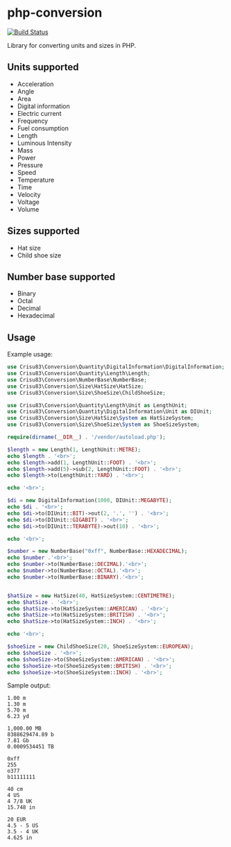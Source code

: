 php-conversion
==============
[![Build Status](https://travis-ci.org/crisu83/php-conversion.png?branch=master)](https://travis-ci.org/crisu83/php-conversion)

Library for converting units and sizes in PHP.

## Units supported

 * Acceleration
 * Angle
 * Area
 * Digital information
 * Electric current
 * Frequency
 * Fuel consumption
 * Length
 * Luminous Intensity
 * Mass
 * Power
 * Pressure
 * Speed
 * Temperature
 * Time
 * Velocity
 * Voltage
 * Volume

## Sizes supported

 * Hat size
 * Child shoe size

## Number base supported

 * Binary
 * Octal
 * Decimal
 * Hexadecimal

## Usage

Example usage:

```php
use Crisu83\Conversion\Quantity\DigitalInformation\DigitalInformation;
use Crisu83\Conversion\Quantity\Length\Length;
use Crisu83\Conversion\NumberBase\NumberBase;
use Crisu83\Conversion\Size\HatSize\HatSize;
use Crisu83\Conversion\Size\ShoeSize\ChildShoeSize;

use Crisu83\Conversion\Quantity\Length\Unit as LengthUnit;
use Crisu83\Conversion\Quantity\DigitalInformation\Unit as DIUnit;
use Crisu83\Conversion\Size\HatSize\System as HatSizeSystem;
use Crisu83\Conversion\Size\ShoeSize\System as ShoeSizeSystem;

require(dirname(__DIR__) . '/vendor/autoload.php');

$length = new Length(1, LengthUnit::METRE);
echo $length . '<br>';
echo $length->add(1, LengthUnit::FOOT) . '<br>';
echo $length->add(5)->sub(2, LengthUnit::FOOT) . '<br>';
echo $length->to(LengthUnit::YARD) . '<br>';

echo '<br>';

$di = new DigitalInformation(1000, DIUnit::MEGABYTE);
echo $di . '<br>';
echo $di->to(DIUnit::BIT)->out(2, '.', '') . '<br>';
echo $di->to(DIUnit::GIGABIT) . '<br>';
echo $di->to(DIUnit::TERABYTE)->out(10) . '<br>';

echo '<br>';

$number = new NumberBase("0xff", NumberBase::HEXADECIMAL);
echo $number .'<br>';
echo $number->to(NumberBase::DECIMAL).'<br>';
echo $number->to(NumberBase::OCTAL).'<br>';
echo $number->to(NumberBase::BINARY).'<br>';


$hatSize = new HatSize(40, HatSizeSystem::CENTIMETRE);
echo $hatSize . '<br>';
echo $hatSize->to(HatSizeSystem::AMERICAN) . '<br>';
echo $hatSize->to(HatSizeSystem::BRITISH) . '<br>';
echo $hatSize->to(HatSizeSystem::INCH) . '<br>';

echo '<br>';

$shoeSize = new ChildShoeSize(20, ShoeSizeSystem::EUROPEAN);
echo $shoeSize . '<br>';
echo $shoeSize->to(ShoeSizeSystem::AMERICAN) . '<br>';
echo $shoeSize->to(ShoeSizeSystem::BRITISH) . '<br>';
echo $shoeSize->to(ShoeSizeSystem::INCH) . '<br>';
```

Sample output:

```
1.00 m
1.30 m
5.70 m
6.23 yd

1,000.00 MB
8388629474.89 b
7.81 Gb
0.0009534451 TB

0xff
255
o377
b11111111

40 cm
4 US
4 7/8 UK
15.748 in

20 EUR
4.5 - 5 US
3.5 - 4 UK
4.625 in
```

